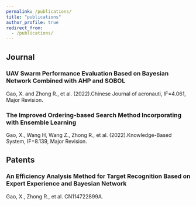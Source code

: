 ```yaml
---
permalink: /publications/
title: "publications"
author_profile: true
redirect_from: 
  - /publications/
---
```



## Journal
### UAV Swarm Performance Evaluation Based on Bayesian Network Combined with AHP and SOBOL
Gao, X. and Zhong R., et al. (2022).Chinese Journal of aeronauti, IF=4.061, Major Revision.

### The Improved Ordering-based Search Method Incorporating with Ensemble Learning
Gao, X., Wang H, Wang Z., Zhong R., et al. (2022).Knowledge-Based System, IF=8.139, Major Revision.

## Patents
### An Efficiency Analysis Method for Target Recognition Based on Expert Experience and Bayesian Network
Gao, X., Zhong R., et al. CN114722899A.
